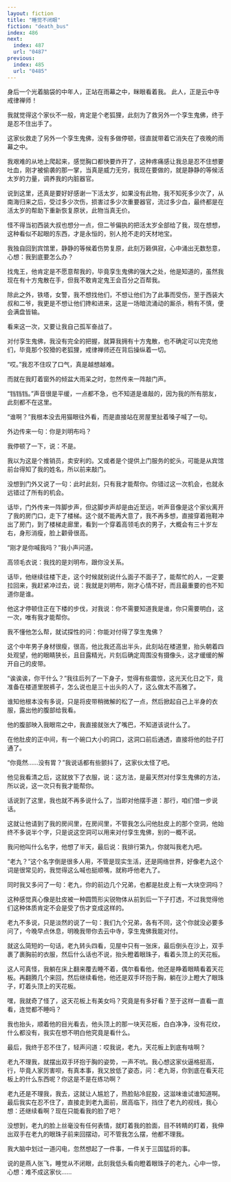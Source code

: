 ```yaml
---
layout: fiction
title: "睡觉不闭眼"
fiction: "death_bus"
index: 486
next:
  index: 487
  url: "0487"
previous:
  index: 485
  url: "0485"
---
```

身后一个光着脑袋的中年人，正站在雨幕之中，眯眼看着我。  此人，正是云中寺戒律禅师！

我就觉得这个家伙不一般，肯定是个老狐狸，此刻为了救另外一个孪生鬼佛，终于是忍不住出手了。

这家伙救走了另外一个孪生鬼佛，没有多做停顿，径直就带着它消失在了夜晚的雨幕之中。

我艰难的从地上爬起来，感觉胸口都快要炸开了，这种疼痛感让我总是忍不住想要吐血，刚才被偷袭的那一掌，当真是威力无穷，我现在要做的，就是静静的等候活太岁的力量，调养我的内脏器官。

说到这里，还真是要好好感谢一下活太岁，如果没有此物，我不知死多少次了，从南海归来之后，受过多少次伤，损害过多少次重要器官，流过多少血，最终都是在活太岁的帮助下重新恢复原状，此物当真无价。

怪不得当初西装大叔也想分一点，但二爷偏执的把活太岁全部给了我，现在想想，这种看似不起眼的东西，才是永恒的，别人抢不走的天材地宝。

我独自回到宾馆里，静静的等候着伤势复原，此刻万籁俱寂，心中涌出无数愁意，心想：我到底要怎么办？

找鬼王，他肯定是不愿意帮我的，毕竟孪生鬼佛的强大之处，他是知道的，虽然我现在有十方鬼散在手，但我不敢肯定鬼王会百分之百帮我。

除此之外，铁塔，女警，我不想找他们，不想让他们为了此事而受伤，至于西装大叔和二爷，我更是不想让他们搀和进来，这是一场暗流涌动的厮杀，稍有不慎，便会满盘皆输。

看来这一次，又要让我自己孤军奋战了。

对付孪生鬼佛，我没有完全的把握，就算我拥有十方鬼散，也不确定可以完克他们，毕竟那个狡猾的老狐狸，戒律禅师还在背后操纵着一切。

“哎。”我忍不住叹了口气，真是越想越难。

而就在我盯着窗外的倾盆大雨呆之时，忽然传来一阵敲门声。

“铛铛铛。”声音很是平缓，一点都不急，也不知道是谁敲的，因为我的所有朋友，此刻都不在这里。

“谁啊？”我根本没去用猫眼往外看，而是直接站在房屋里扯着嗓子喊了一句。

外边传来一句：你是刘明布吗？

我停顿了一下，说：不是。

我以为这是个推销员，卖安利的。又或者是个提供上门服务的蛇头，可能是从宾馆前台得知了我的姓名，所以前来敲门。

没想到门外又说了一句：此时此刻，只有我才能帮你。你错过这一次机会，也就永远错过了所有的机会。

话毕，门外传来一阵脚步声，但这脚步声却是由近至远，听声音像是这个家伙离开了我的房门口，走下了楼梯。这个就不能再大意了，我不再多想，直接穿着拖鞋冲出了房门，到了楼梯走廊里，看到一个穿着高领毛衣的男子，大概会有三十岁左右，身形消瘦，脸上颧骨很高。

“刚才是你喊我吗？”我小声问道。

高领毛衣说：我找的是刘明布，跟你没关系。

话毕，他继续往楼下走，这个时候就别说什么面子不面子了，能帮忙的人，一定要拉回来，我赶紧冲过去，说：我就是刘明布，刚才心情不好，而且最重要的也不知道你是谁。

他这才停顿住正在下楼的步伐，对我说：你不需要知道我是谁，你只需要明白，这一次，唯有我才能帮你。

我不懂他怎么帮，就试探性的问：你能对付得了孪生鬼佛？

这个中年男子身材很瘦，很高，他比我还高出半头，此刻站在楼道里，抬头朝着四处观望，他的眼睛狭长，且目露精光，片刻后确定周围没有摄像头，这才缓缓的解开自己的皮带。

“诶诶诶，你干什么？”我往后列了一下身子，觉得有些震惊，这光天化日之下，竟准备在楼道里脱裤子，怎么说也是三十出头的人了，这么做太不高雅了。

谁知他根本没有多说，只是将皮带稍微解的松了一点，然后掀起自己上半身的衣服，露出他的腹部给我看。

他的腹部映入我眼帘之中，我直接就张大了嘴巴，不知道该说什么了。

在他肚皮的正中间，有一个碗口大小的洞口，这洞口前后通透，直接将他的肚子打通了。

“你竟然……没有胃？”我说话都有些颤抖了，这家伙太怪了吧。

他见我看清之后，这就放下了衣服，说：这方法，是最天然对付孪生鬼佛的方法，所以说，这一次只有我才能帮你。

话说到了这里，我也就不再多说什么了，当即对他摆手道：那行，咱们借一步说话。

这就让他请到了我的房间里，在房间里，不管我怎么问他肚皮上的那个空洞，他始终不多说半个字，只是说这空洞可以用来对付孪生鬼佛，别的一概不说。

我问他叫什么名字，他想了半天，最后说：我排行第九，你就叫我老九吧。

“老九？”这个名字倒是很多人用，不管是现实生活，还是网络世界，好像老九这个词是很常见的，我觉得这么喊也挺顺嘴，就称呼他老九了。

同时我又多问了一句：老九，你的前边几个兄弟，也都是肚皮上有一大块空洞吗？

这种感觉真心像是肚皮被一种圆筒形尖锐物体从前到后一下子打透，不过我觉得他们这种体质肯定不会是受了伤才变成这样的。

老九不多说，只是淡然的说了一句：我们九个兄弟，各有不同，这个你就没必要多问了，今晚早点休息，明晚我带你去云中寺，孪生鬼佛我能对付。

就这么简短的一句话，老九转头四看，见屋中只有一张床，最后倒头在沙上，双手裹了裹胸前的衣服，然后什么话也不说，抬头瞪着眼珠子，看着头顶上的天花板。

这人可真怪，我躺在床上翻来覆去睡不着，偶尔看看他，他还是睁着眼睛看着天花板。再翻腾几个来回，然后继续看他，他还是双手环抱于胸，躺在沙上瞪大了眼珠子，盯着头顶上的天花板。

嘿，我就奇了怪了，这天花板上有美女吗？究竟是有多好看？至于这样一直看一直看，连觉都不睡吗？

我也抬头，顺着他的目光看去，他头顶上的那一块天花板，白白净净，没有花纹，什么都没有，我实在想不明白他究竟是看什么。

最后，我终于忍不住了，轻声问道：哎我说，老九，天花板上到底有啥啊？

老九不理我，就摆出双手环抱于胸的姿势，一声不吭。我心想这家伙逼格挺高，行，毕竟人家厉害呗，有真本事，我又放低了姿态，问：老九哥，你到底在看天花板上的什么东西呢？你这是不是在练功啊？

老九还是不理我，我去，这就让人尴尬了，热脸贴冷屁股，这滋味谁试谁知道啊。最后我实在忍不住了，直接走到老九面前，居高临下，挡住了老九的视线，我心想：还继续看啊？现在只能看我的脸了吧？

没想到，老九的脸上丝毫没有任何表情，就盯着我的脸面，目不转睛的盯着，我伸出双手在老九的眼珠子前来回摆动，可不管我怎么摆，他都不理我。

我大脑中划过一道闪电，忽然想起了一件事，一件关于三国猛将的事。

说的是燕人张飞，睡觉从不闭眼，此刻我低头看向瞪着眼珠子的老九，心中一惊，心想：难不成这家伙……